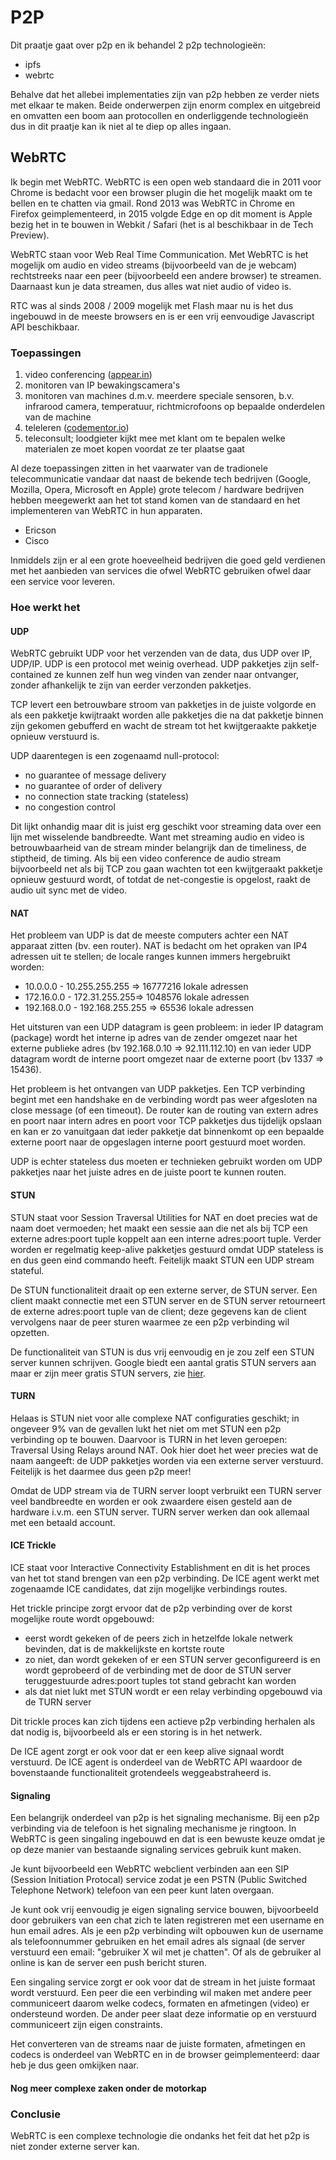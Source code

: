 # P2P

Dit praatje gaat over p2p en ik behandel 2 p2p technologieën:

- ipfs
- webrtc

Behalve dat het allebei implementaties zijn van p2p hebben ze verder niets met elkaar te maken. Beide onderwerpen zijn enorm complex en uitgebreid en omvatten een boom aan protocollen en onderliggende technologieën dus in dit praatje kan ik niet al te diep op alles ingaan.

## WebRTC

Ik begin met WebRTC. WebRTC is een open web standaard die in 2011 voor Chrome is bedacht voor een browser plugin die het mogelijk maakt om te bellen en te chatten via gmail. Rond 2013 was WebRTC in Chrome en Firefox geimplementeerd, in 2015 volgde Edge en op dit moment is Apple bezig het in te bouwen in Webkit / Safari (het is al beschikbaar in de Tech Preview).

WebRTC staan voor Web Real Time Communication. Met WebRTC is het mogelijk om audio en video streams (bijvoorbeeld van de je webcam) rechtstreeks naar een peer (bijvoorbeeld een andere browser) te streamen. Daarnaast kun je data streamen, dus alles wat niet audio of video is.

RTC was al sinds 2008 / 2009 mogelijk met Flash maar nu is het dus ingebouwd in de meeste browsers en is er een vrij eenvoudige Javascript API beschikbaar.


### Toepassingen

1. video conferencing ([appear.in](https://appear.in))
2. monitoren van IP bewakingscamera's
3. monitoren van machines d.m.v. meerdere speciale sensoren, b.v. infrarood camera, temperatuur, richtmicrofoons op bepaalde onderdelen van de machine
4. teleleren ([codementor.io](https://www.codementor.io/))
5. teleconsult; loodgieter kijkt mee met klant om te bepalen welke materialen ze moet kopen voordat ze ter plaatse gaat


Al deze toepassingen zitten in het vaarwater van de tradionele telecommunicatie vandaar dat naast de bekende tech bedrijven (Google, Mozilla, Opera, Microsoft en Apple) grote telecom / hardware bedrijven hebben meegewerkt aan het tot stand komen van de standaard en het implementeren van WebRTC in hun apparaten.

- Ericson
- Cisco

Inmiddels zijn er al een grote hoeveelheid bedrijven die goed geld verdienen met het aanbieden van services die ofwel WebRTC gebruiken ofwel daar een service voor leveren.

### Hoe werkt het

#### UDP

WebRTC gebruikt UDP voor het verzenden van de data, dus UDP over IP, UDP/IP. UDP is een protocol met weinig overhead. UDP pakketjes zijn self-contained ze kunnen zelf hun weg vinden van zender naar ontvanger, zonder afhankelijk te zijn van eerder verzonden pakketjes.

TCP levert een betrouwbare stroom van pakketjes in de juiste volgorde en als een pakketje kwijtraakt worden alle pakketjes die na dat pakketje binnen zijn gekomen gebufferd en wacht de stream tot het kwijtgeraakte pakketje opnieuw verstuurd is.

UDP daarentegen is een zogenaamd null-protocol:

- no guarantee of message delivery
- no guarantee of order of delivery
- no connection state tracking (stateless)
- no congestion control

Dit lijkt onhandig maar dit is juist erg geschikt voor streaming data over een lijn met wisselende bandbreedte. Want met streaming audio en video is betrouwbaarheid van de stream minder belangrijk dan de timeliness, de stiptheid, de timing. Als bij een video conference de audio stream bijvoorbeeld net als bij TCP zou gaan wachten tot een kwijtgeraakt pakketje opnieuw gestuurd wordt, of totdat de net-congestie is opgelost, raakt de audio uit sync met de video.


#### NAT

Het probleem van UDP is dat de meeste computers achter een NAT apparaat zitten (bv. een router). NAT is bedacht om het opraken van IP4 adressen uit te stellen; de locale ranges kunnen immers hergebruikt worden:

- 10.0.0.0 - 10.255.255.255 => 16777216 lokale adressen
- 172.16.0.0 - 172.31.255.255=> 1048576 lokale adressen
- 192.168.0.0 - 192.168.255.255 => 65536 lokale adressen

Het uitsturen van een UDP datagram is geen probleem: in ieder IP datagram (package) wordt het interne ip adres van de zender omgezet naar het externe publieke adres (bv 192.168.0.10 => 92.111.112.10) en van ieder UDP datagram wordt de interne poort omgezet naar de externe poort (bv 1337 => 15436).

Het probleem is het ontvangen van UDP pakketjes. Een TCP verbinding begint met een handshake en de verbinding wordt pas weer afgesloten na close message (of een timeout). De router kan de routing van extern adres en poort naar intern adres en poort voor TCP pakketjes dus tijdelijk opslaan en kan er zo vanuitgaan dat ieder pakketje dat binnenkomt op een bepaalde externe poort naar de opgeslagen interne poort gestuurd moet worden.

UDP is echter stateless dus moeten er technieken gebruikt worden om UDP pakketjes naar het juiste adres en de juiste poort te kunnen routen.


#### STUN

STUN staat voor Session Traversal Utilities for NAT en doet precies wat de naam doet vermoeden; het maakt een sessie aan die net als bij TCP een externe adres:poort tuple koppelt aan een interne adres:poort tuple. Verder worden er regelmatig keep-alive pakketjes gestuurd omdat UDP stateless is en dus geen eind commando heeft. Feitelijk maakt STUN een UDP stream stateful.

De STUN functionaliteit draait op een externe server, de STUN server. Een client maakt connectie met een STUN server en de STUN server retourneert de externe adres:poort tuple van de client; deze gegevens kan de client vervolgens naar de peer sturen waarmee ze een p2p verbinding wil opzetten.

De functionaliteit van STUN is dus vrij eenvoudig en je zou zelf een STUN server kunnen schrijven. Google biedt een aantal gratis STUN servers aan maar er zijn meer gratis STUN servers, zie [hier](https://gist.github.com/zziuni/3741933).


#### TURN

Helaas is STUN niet voor alle complexe NAT configuraties geschikt; in ongeveer 9% van de gevallen lukt het niet om met STUN een p2p verbinding op te bouwen. Daarvoor is TURN in het leven geroepen: Traversal Using Relays around NAT. Ook hier doet het weer precies wat de naam aangeeft: de UDP pakketjes worden via een externe server verstuurd. Feitelijk is het daarmee dus geen p2p meer!

Omdat de UDP stream via de TURN server loopt verbruikt een TURN server veel bandbreedte en worden er ook zwaardere eisen gesteld aan de hardware i.v.m. een STUN server. TURN server werken dan ook allemaal met een betaald account.


#### ICE Trickle

ICE staat voor Interactive Connectivity Establishment en dit is het proces van het tot stand brengen van een p2p verbinding. De ICE agent werkt met zogenaamde ICE candidates, dat zijn mogelijke verbindings routes.

Het trickle principe zorgt ervoor dat de p2p verbinding over de korst mogelijke route wordt opgebouwd:

- eerst wordt gekeken of de peers zich in hetzelfde lokale netwerk bevinden, dat is de makkelijkste en kortste route
- zo niet, dan wordt gekeken of er een STUN server geconfigureerd is en wordt geprobeerd of de verbinding met de door de STUN server teruggestuurde adres:poort tuples tot stand gebracht kan worden
- als dat niet lukt met STUN wordt er een relay verbinding opgebouwd via de TURN server

Dit trickle proces kan zich tijdens een actieve p2p verbinding herhalen als dat nodig is, bijvoorbeeld als er een storing is in het netwerk.

De ICE agent zorgt er ook voor dat er een keep alive signaal wordt verstuurd. De ICE agent is onderdeel van de WebRTC API waardoor de bovenstaande functionaliteit grotendeels weggeabstraheerd is.

#### Signaling

Een belangrijk onderdeel van p2p is het signaling mechanisme. Bij een p2p verbinding via de telefoon is het signaling mechanisme je ringtoon. In WebRTC is geen singaling ingebouwd en dat is een bewuste keuze omdat je op deze manier van bestaande signaling services gebruik kunt maken.

Je kunt bijvoorbeeld een WebRTC webclient verbinden aan een SIP (Session Initiation Protocal) service zodat je een PSTN (Public Switched Telephone Network) telefoon van een peer kunt laten overgaan.

Je kunt ook vrij eenvoudig je eigen signaling service bouwen, bijvoorbeeld door gebruikers van een chat zich te laten registreren met een username en hun email adres. Als je een p2p verbinding wilt opbouwen kun de username als telefoonnummer gebruiken en het email adres als signaal (de server verstuurd een email: "gebruiker X wil met je chatten". Of als de gebruiker al online is kan de server een push bericht sturen.

Een singaling service zorgt er ook voor dat de stream in het juiste formaat wordt verstuurd. Een peer die een verbinding wil maken met andere peer communiceert daarom welke codecs, formaten en afmetingen (video) er ondersteund worden. De ander peer slaat deze informatie op en verstuurd communiceert zijn eigen constraints.

Het converteren van de streams naar de juiste formaten, afmetingen en codecs is onderdeel van WebRTC en in de browser geimplementeerd: daar heb je dus geen omkijken naar.

#### Nog meer complexe zaken onder de motorkap


### Conclusie

WebRTC is een complexe technologie die ondanks het feit dat het p2p is niet zonder externe server kan.